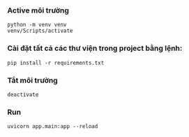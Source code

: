 ### Active môi trường
```
python -m venv venv
venv/Scripts/activate
```
### Cài đặt tất cả các thư viện trong project bằng lệnh:

```
pip install -r requirements.txt
```
### Tắt môi trường
```
deactivate
```
### Run
```
uvicorn app.main:app --reload
```
